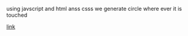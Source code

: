using javscript and html anss csss we generate circle where ever it is touched


[link](https://brilliant-axolotl-49ea47.netlify.app)